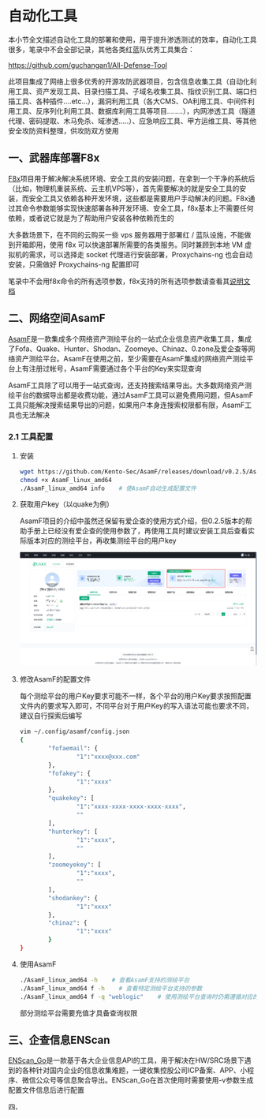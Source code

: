 # 自动化工具

本小节全文描述自动化工具的部署和使用，用于提升渗透测试的效率，自动化工具很多，笔录中不会全部记录，其他各类红蓝队优秀工具集合：

https://github.com/guchangan1/All-Defense-Tool

此项目集成了网络上很多优秀的开源攻防武器项目，包含信息收集工具（自动化利用工具、资产发现工具、目录扫描工具、子域名收集工具、指纹识别工具、端口扫描工具、各种插件....etc...），漏洞利用工具（各大CMS、OA利用工具、中间件利用工具、反序列化利用工具、数据库利用工具等项目........），内网渗透工具（隧道代理、密码提取、木马免杀、域渗透.....）、应急响应工具、甲方运维工具、等其他安全攻防资料整理，供攻防双方使用

## 一、武器库部署F8x

[F8x](https://github.com/ffffffff0x/f8x)项目用于解决解决系统环境、安全工具的安装问题，在拿到一个干净的系统后（比如，物理机重装系统、云主机VPS等），首先需要解决的就是安全工具的安装，而安全工具又依赖各种开发环境，这些都是需要用户手动解决的问题。F8x通过其命令参数能够实现快速部署各种开发环境、安全工具，f8x基本上不需要任何依赖，或者说它就是为了帮助用户安装各种依赖而生的

大多数场景下，在不同的云购买一些 vps 服务器用于部署红 / 蓝队设施，不能做到开箱即用，使用 f8x 可以快速部署所需要的各类服务。同时兼顾到本地 VM 虚拟机的需求，可以选择走 socket 代理进行安装部署，Proxychains-ng 也会自动安装，只需做好 Proxychains-ng 配置即可

笔录中不会用f8x命令的所有选项参数，f8x支持的所有选项参数请查看其[说明文档](https://github.com/ffffffff0x/f8x/blob/main/README.zh-cn.md)



## 二、网络空间AsamF

[AsamF](https://github.com/Kento-Sec/AsamF)是一款集成多个网络资产测绘平台的一站式企业信息资产收集工具，集成了Fofa、Quake、Hunter、Shodan、Zoomeye、Chinaz、0.zone及爱企查等网络资产测绘平台。AsamF在使用之前，至少需要在AsamF集成的网络资产测绘平台上有注册过帐号，AsamF需要通过各个平台的Key来实现查询

AsamF工具除了可以用于一站式查询，还支持搜索结果导出。大多数网络资产测绘平台的数据导出都是收费功能，通过AsamF工具可以避免费用问题，但AsamF工具只能解决搜索结果导出的问题，如果用户本身连搜索权限都有限，AsamF工具也无法解决

### 2.1 工具配置

1. 安装

   ```bash
   wget https://github.com/Kento-Sec/AsamF/releases/download/v0.2.5/AsamF_linux_amd64
   chmod +x AsamF_linux_amd64
   ./AsamF_linux_amd64 info    # 使AsamF自动生成配置文件
   ```

2. 获取用户key（以quake为例）

   AsamF项目的介绍中虽然还保留有爱企查的使用方式介绍，但0.2.5版本的帮助手册上已经没有爱企查的使用参数了，再使用工具时建议安装工具后查看实际版本对应的测绘平台，再收集测绘平台的用户key

   ![AsamF工具-1](../image/Part_2/AsamF工具-1.png)

3. 修改AsamF的配置文件

   每个测绘平台的用户Key要求可能不一样，各个平台的用户Key要求按照配置文件内的要求写入即可，不同平台对于用户Key的写入语法可能也要求不同，建议自行探索后编写

   ```bash
   vim ~/.config/asamf/config.json
   {
           "fofaemail": {
                   "1":"xxxx@xxx.com"
           },
           "fofakey": {
                   "1":"xxxx"
           },
           "quakekey": [
                   "1":"xxxx-xxxx-xxxx-xxxx-xxxx",
                   ""
           ],
           "hunterkey": [
                   "1":"xxxx",
                   ""
           ],
           "zoomeyekey": [
                   "1":"xxxx",
                   ""
           ],
           "shodankey": {
                   "1":"xxxx"
           },
           "chinaz": {
                   "1":"xxxx"
           }
   }
   ```

4. 使用AsamF

   ```bash
   ./AsamF_linux_amd64 -h    # 查看AsamF支持的测绘平台
   ./AsamF_linux_amd64 f -h    # 查看特定测绘平台支持的参数
   ./AsamF_linux_amd64 f -q "weblogic"    # 使用测绘平台查询时仍需遵循对应的查询语法
   ```

   部分测绘平台需要充值才具备查询权限

## 三、企查信息ENScan

[ENScan_Go](https://github.com/wgpsec/ENScan_GO)是一款基于各大企业信息API的工具，用于解决在HW/SRC场景下遇到的各种针对国内企业的信息收集难题，一键收集控股公司ICP备案、APP、小程序、微信公众号等信息聚合导出。ENScan_Go在首次使用时需要使用-v参数生成配置文件信息后进行配置



四、
